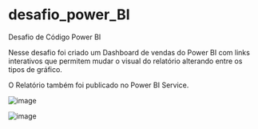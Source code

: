 # desafio_power_BI
Desafio de Código Power BI

Nesse desafio foi criado um Dashboard de vendas do Power BI com links interativos que permitem mudar o visual do relatório alterando entre os tipos de gráfico.

O Relatório também foi publicado no Power BI Service.

![image](https://github.com/andresantana1988/desafio_power_BI/assets/100046339/e4554663-7b04-4483-b026-0f261f26bff3)

![image](https://github.com/andresantana1988/desafio_power_BI/assets/100046339/0593b8a9-d5c8-4b2b-ba96-813ebae94e16)




